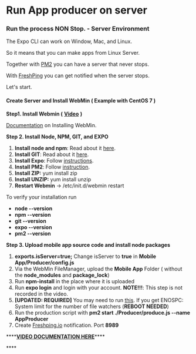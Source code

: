 # Run App producer on server

### Run the process NON Stop. - Server Environment <a id="run-the-process-non-stop-server-environment"></a>

The Expo CLI can work on Window, Mac, and Linux. 

So it means that you can make apps from Linux Server. 

Together with [PM2](http://pm2.keymetrics.io/) you can have a server that never stops.

With [FreshPing](https://www.freshworks.com/website-monitoring/) you can get notified when the server stops.

Let's start.



#### Create Server and Install WebMin \( Example with CentOS 7 \) <a id="create-server-and-install-webmin-example-with-centos-7"></a>

**Step1. Install Webmin  \(** [**Video**](https://youtu.be/a31MflnrvyE) **\)**

[Documentation](https://www.rosehosting.com/blog/how-to-install-webmin-on-centos-7/) on Installing WebMin.

**Step 2. Install Node, NPM, GIT, and EXPO**

1. **Install node and npm**: Read about it [here](https://tecadmin.net/install-nodejs-with-nvm/).
2. **Install GIT**: Read about it [here](https://www.digitalocean.com/community/tutorials/how-to-install-git-on-centos-7).
3. **Install Expo**: Follow [instructions](https://docs.expo.io/versions/latest/introduction/installation/).
4. **Install PM2**: Follow [instruction](http://pm2.keymetrics.io/).
5. **Install ZIP:**  yum install zip
6. **Install UNZIP:** yum install unzip
7. **Restart Webmin** -&gt; /etc/init.d/webmin restart

To verify your installation run

* **node --version**
* **npm --version**
* **git --version**
* **expo --version**
* **pm2 --version**

**Step 3. Upload mobile app source code and install node packages**

1. **exports.isServer=true;** Change isServer to **true** in **Mobile App/Producer/config.js**
2. Via the WebMin FileManager, upload the **Mobile App** Folder \( without the **node\_modules** and **package\_lock**\)
3. Run **npm-install** in the place where it is uploaded
4. Run **expo login** and login with your account. **NOTE!!!**: This step is not recorded in the video.
5. **\[UPDATED: REQUIRED\]** You may need to run [this](https://github.com/gatsbyjs/gatsby/issues/11406#issuecomment-458769756). If you get ENOSPC: System limit for the number of file watchers  \(**REBOOT NEEDED**\)
6. Run the production script with **pm2 start ./Producer/produce.js --name AppProducer**
7. Create [Freshping.io](https://app.freshping.io/) notification. Port **8989**

\*\*\*\*[**VIDEO DOCUMENTATION HERE**](https://www.youtube.com/watch?v=ilP6l7K7YzA)\*\*\*\*

\*\*\*\*




